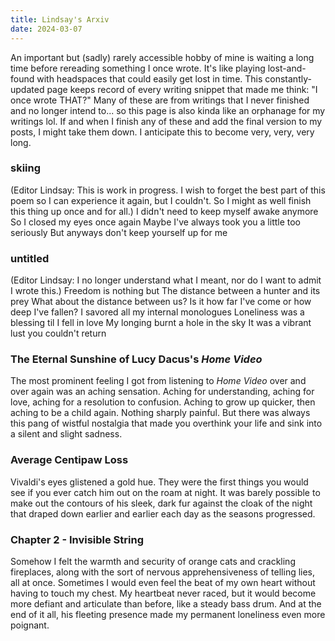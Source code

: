 ```yaml
---
title: Lindsay's Arxiv
date: 2024-03-07
---
```

An important but (sadly) rarely accessible hobby of mine is waiting a long time before rereading something I once wrote. It's like playing lost-and-found with headspaces that could easily get lost in time. This constantly-updated page keeps record of every writing snippet that made me think: "I once wrote THAT?" Many of these are from writings that I never finished and no longer intend to... so this page is also kinda like an orphanage for my writings lol. If and when I finish any of these and add the final version to my posts, I might take them down.
I anticipate this to become very, very, very long.

### skiing
(Editor Lindsay: This is work in progress. I wish to forget the best part of this poem so I can experience it again, but I couldn't. So I might as well finish this thing up once and for all.)
I didn't need to keep myself awake anymore
So I closed my eyes once again
Maybe I've always took you a little too seriously
But anyways don't keep yourself up for me

### untitled
(Editor Lindsay: I no longer understand what I meant, nor do I want to admit I wrote this.)
Freedom is nothing but
The distance between a hunter and its prey
What about the distance between us?
Is it how far I've come or how deep I've fallen?
I savored all my internal monologues
Loneliness was a blessing til I fell in love
My longing burnt a hole in the sky
It was a vibrant lust you couldn't return

### The Eternal Sunshine of Lucy Dacus's *Home Video*
The most prominent feeling I got from listening to *Home Video* over and over again was an aching sensation. Aching for understanding, aching for love, aching for a resolution to confusion.  Aching to grow up quicker, then aching to be a child again. Nothing sharply painful. But there was always this pang of wistful nostalgia that made you overthink your life and sink into a silent and slight sadness.

### Average Centipaw Loss
Vivaldi's eyes glistened a gold hue. They were the first things you would see if you ever catch him out on the roam at night. It was barely possible to make out the contours of his sleek, dark fur against the cloak of the night that draped down earlier and earlier each day as the seasons progressed.

### Chapter 2 - Invisible String
Somehow I felt the warmth and security of orange cats and crackling fireplaces, along with the sort of nervous apprehensiveness of telling lies, all at once. Sometimes I would even feel the beat of my own heart without having to touch my chest. My heartbeat never raced, but it would become more defiant and articulate than before, like a steady bass drum. And at the end of it all, his fleeting presence made my permanent loneliness even more poignant.
